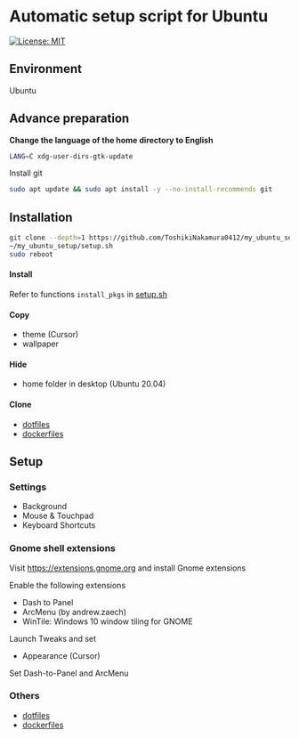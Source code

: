 # Automatic setup script for Ubuntu

[![License: MIT](https://img.shields.io/badge/License-MIT-yellow.svg)](https://opensource.org/licenses/MIT)


## Environment
Ubuntu

## Advance preparation
**Change the language of the home directory to English**
```bash
LANG=C xdg-user-dirs-gtk-update
```
Install git
```bash
sudo apt update && sudo apt install -y --no-install-recommends git
```

## Installation
```bash
git clone --depth=1 https://github.com/ToshikiNakamura0412/my_ubuntu_setup.git ~/my_ubuntu_setup
~/my_ubuntu_setup/setup.sh
sudo reboot
```

#### Install
Refer to functions `install_pkgs` in [setup.sh](setup.sh)

#### Copy
- theme (Cursor)
- wallpaper

#### Hide
- home folder in desktop (Ubuntu 20.04)

#### Clone
- [dotfiles](https://github.com/ToshikiNakamura0412/dotfiles.git)
- [dockerfiles](https://github.com/ToshikiNakamura0412/dockerfiles.git)

## Setup
### Settings
- Background
- Mouse & Touchpad
- Keyboard Shortcuts

### Gnome shell extensions
Visit https://extensions.gnome.org and install Gnome extensions

Enable the following extensions
- Dash to Panel
- ArcMenu (by andrew.zaech)
- WinTile: Windows 10 window tiling for GNOME

Launch Tweaks and set
- Appearance (Cursor)

Set Dash-to-Panel and ArcMenu

### Others
- [dotfiles](https://github.com/ToshikiNakamura0412/dotfiles.git)
- [dockerfiles](https://github.com/ToshikiNakamura0412/dockerfiles.git)

